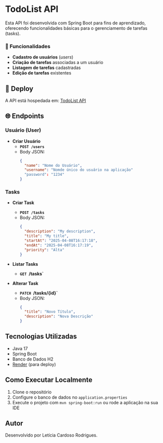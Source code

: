 # TodoList API

Esta API foi desenvolvida com Spring Boot para fins de aprendizado, oferecendo funcionalidades básicas para o gerenciamento de tarefas (tasks).

### 📌 Funcionalidades  

- **Cadastro de usuários** (*users*)  
- **Criação de tarefas** associadas a um usuário  
- **Listagem de tarefas** cadastradas  
- **Edição de tarefas** existentes  

## 🚀 Deploy
A API está hospedada em: [TodoList API](https://todolist-api-6ouf.onrender.com)

## 🌐 Endpoints

### Usuário (User)
- **Criar Usuário**
  - **`POST /users`**
  - Body JSON:
    ```json
    {
      "name": "Nome do Usuário",
      "username": "Nomde único do usuário na aplicação"
      "password": "1234"
    }
    ```

### Tasks
- **Criar Task**
  - **`POST /tasks`**
  - Body JSON:
    ```json
    {
      "description": "My description",
      "title": "My title",    
      "startAt": "2025-04-08T16:17:18",
      "endAt": "2025-04-08T16:17:19",
      "priority": "Alta"
    }
    ```

- **Listar Tasks**
  - **`GET `/tasks`**

- **Alterar Task**
  - **`PATCH `/tasks/{id}`**
  - Body JSON:
    ```json
    {
      "title": "Novo Título",
      "description": "Nova Descrição"
    }
    ```

## Tecnologias Utilizadas
- Java 17
- Spring Boot
- Banco de Dados H2
- [Render](https://render.com/) (para deploy)

## Como Executar Localmente
1. Clone o repositório
2. Configure o banco de dados no `application.properties`
3. Execute o projeto com `mvn spring-boot:run` ou rode a aplicação na sua IDE

## Autor
Desenvolvido por Letícia Cardoso Rodrigues.

